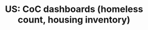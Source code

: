 ---
layout: default
description: 'A complete map of all US Continua of Care, linked to dashboards showing
  their PIT and HIC counts.   [add tags: Homelessness Count, Housing Inventory, Social
  Service]'
last_edit: '2022-03-28T12:21:49.000Z'
link: https://homelessdata.com/dashboard/spm/
location: USA
shortname: coc_dashboard_homelessness
tags:
- Aggregator
title: 'US: CoC dashboards (homeless count, housing inventory)'
uuid: rec85fcB4Fr4w9tzw
---